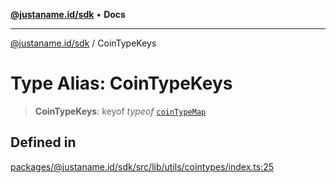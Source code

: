 [**@justaname.id/sdk**](../README.md) • **Docs**

***

[@justaname.id/sdk](../globals.md) / CoinTypeKeys

# Type Alias: CoinTypeKeys

> **CoinTypeKeys**: keyof *typeof* [`coinTypeMap`](../variables/coinTypeMap.md)

## Defined in

[packages/@justaname.id/sdk/src/lib/utils/cointypes/index.ts:25](https://github.com/JustaName-id/JustaName-sdk/blob/626b4b68604f3125538c424811e641247a5bd58d/packages/@justaname.id/sdk/src/lib/utils/cointypes/index.ts#L25)
